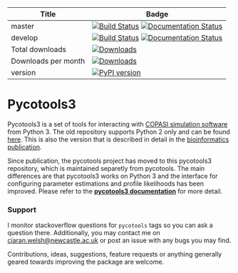 | Title | Badge |
|-------|-------|
| master        | [![Build Status](https://travis-ci.org/CiaranWelsh/pycotools3.svg?branch=master)](https://travis-ci.org/CiaranWelsh/pycotools3)   [![Documentation Status](https://readthedocs.org/projects/pycotools3/badge/?version=master)](https://pycotools3.readthedocs.io/en/latest/?badge=master)| 
| develop | [![Build Status](https://travis-ci.org/CiaranWelsh/pycotools3.svg?branch=develop)](https://travis-ci.org/CiaranWelsh/pycotools3) [![Documentation Status](https://readthedocs.org/projects/pycotools3/badge/?version=develop)](https://pycotools3.readthedocs.io/en/latest/?badge=develop)|
| Total downloads | [![Downloads](https://pepy.tech/badge/pycotools3)](https://pepy.tech/project/pycotools3)|
| Downloads per month| [![Downloads](https://pepy.tech/badge/pycotools3/month)](https://pepy.tech/project/pycotools3)|
|version|[![PyPI version](https://badge.fury.io/py/pycotools3.svg)](https://badge.fury.io/py/pycotools3)|

# Pycotools3

Pycotools3 is a set of tools for interacting with [COPASI simulation software](http://copasi.org/) from Python 3. The old repository supports Python 2 only and can be found [here](https://github.com/CiaranWelsh/pycotools). This is also the version that is described in detail in the [bioinformatics publication](https://academic.oup.com/bioinformatics/advance-article/doi/10.1093/bioinformatics/bty409/5001390). 

Since publication, the pycotools project has moved to this pycotools3 repository, which is maintained separetly from pycotools. The main differences are that pycotools3 works on Python 3 and the interface for configuring parameter estimations and profile likelihoods has been improved. Please refer to the **[pycotools3 documentation](http://pycotools3.readthedocs.io/en/latest/)** for more detail.

### Support 
I monitor stackoverflow questions for `pycotools` tags so you can ask a question there. Additionally, you may contact me on ciaran.welsh@newcastle.ac.uk or post an issue with any bugs you may find.

Contributions, ideas, suggestions, feature requests or anything generally geared towards improving the package are welcome. 








